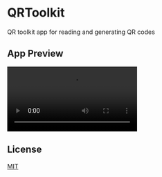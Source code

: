 # QRToolkit

QR toolkit app for reading and generating QR codes


## App Preview

![App Preview](https://user-images.githubusercontent.com/43247788/160246302-e639b90b-e017-4d70-8833-f173e4504fdf.mp4)


## License
[MIT](https://choosealicense.com/licenses/mit/)


